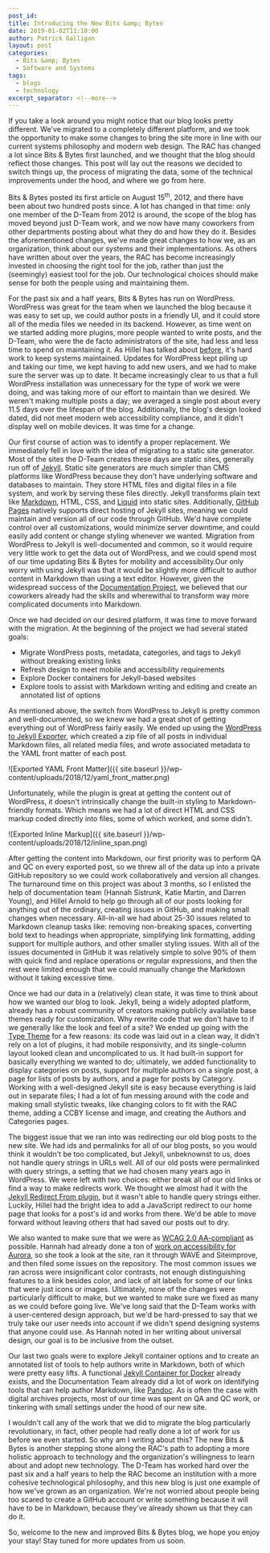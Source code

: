 ```yaml
---
post_id:
title: Introducing the New Bits &amp; Bytes
date: 2019-01-02T11:10:00
author: Patrick Galligan
layout: post
categories:
  - Bits &amp; Bytes
  - Software and Systems
tags:
  - blogs
  - technology
excerpt_separator: <!--more-->
---
```

If you take a look around you might notice that our blog looks pretty different. We've migrated to a completely different platform, and we took the opportunity to make some changes to bring the site more in line with our current systems philosophy and modern web design. The RAC has changed a lot since Bits &amp; Bytes first launched, and we thought that the blog should reflect those changes. This post will lay out the reasons we decided to switch things up, the process of migrating the data, some of the technical improvements under the hood, and where we go from here.<!--more-->

Bits &amp; Bytes posted its first article on August 15<sup>th</sup>, 2012, and there have been about two hundred posts since. A lot has changed in that time: only one member of the D-Team from 2012 is around, the scope of the blog has moved beyond just D-Team work, and we now have many coworkers from other departments posting about what they do and how they do it. Besides the aforementioned changes, we've made great changes to how we, as an organization, think about our systems and their implementations. As others have written about over the years, the RAC has become increasingly invested in choosing the right tool for the job, rather than just the (seemingly) easiest tool for the job. Our technological choices should make sense for both the people using and maintaining them.

For the past six and a half years, Bits &amp; Bytes has run on WordPress. WordPress was great for the team when we launched the blog because it was easy to set up, we could author posts in a friendly UI, and it could store all of the media files we needed in its backend. However, as time went on we started adding more plugins, more people wanted to write posts, and the D-Team, who were the de facto administrators of the site, had less and less time to spend on maintaining it. As Hillel has talked about [before](/maintainers-ii-performance-invisibility-and-professionalism), it's hard work to keep systems maintained. Updates for WordPress kept piling up and taking our time, we kept having to add new users, and we had to make sure the server was up to date. It became increasingly clear to us that a full WordPress installation was unnecessary for the type of work we were doing, and was taking more of our effort to maintain than we desired. We weren't making multiple posts a day; we averaged a single post about every 11.5 days over the lifespan of the blog. Additionally, the blog's design looked dated, did not meet modern web accessibility compliance, and it didn't display well on mobile devices. It was time for a change.

Our first course of action was to identify a proper replacement. We immediately fell in love with the idea of migrating to a static site generator. Most of the sites the D-Team creates these days are static sites, generally run off of [Jekyll](https://jekyllrb.com/). Static site generators are much simpler than CMS platforms like WordPress because they don't have underlying software and databases to maintain. They store HTML files and digital files in a file system, and work by serving these files directly. Jekyll transforms plain text like [Markdown](https://en.wikipedia.org/wiki/Markdown), HTML, CSS, and [Liquid](https://shopify.github.io/liquid/) into static sites. Additionally, [GitHub Pages](https://pages.github.com/) natively supports direct hosting of Jekyll sites, meaning we could maintain and version all of our code through GitHub. We'd have complete control over all customizations, would minimize server downtime, and could easily add content or change styling whenever we wanted. Migration from WordPress to Jekyll is well-documented and common, so it would require very little work to get the data out of WordPress, and we could spend most of our time updating Bits &amp; Bytes for mobility and accessibility.Our only worry with using Jekyll was that it would be slightly more difficult to author content in Markdown than using a text editor. However, given the widespread success of the [Documentation Project](/documentation-site-release-a-tool-for-access-and-transparency-a-push-for-better-documentation-writing), we believed that our coworkers already had the skills and wherewithal to transform way more complicated documents into Markdown.

Once we had decided on our desired platform, it was time to move forward with the migration. At the beginning of the project we had several stated goals:

* Migrate WordPress posts, metadata, categories, and tags to Jekyll without breaking existing links
* Refresh design to meet mobile and accessibility requirements
* Explore Docker containers for Jekyll-based websites
* Explore tools to assist with Markdown writing and editing and create an annotated list of options

As mentioned above, the switch from WordPress to Jekyll is pretty common and well-documented, so we knew we had a great shot of getting everything out of WordPress fairly easily. We ended up using the [WordPress to Jekyll Exporter](https://github.com/benbalter/wordpress-to-jekyll-exporter), which created a zip file of all posts in individual Markdown files, all related media files, and wrote associated metadata to the YAML front matter of each post.

![Exported YAML Front Matter]({{ site.baseurl }}/wp-content/uploads/2018/12/yaml_front_matter.png)

Unfortunately, while the plugin is great at getting the content out of WordPress, it doesn't intrinsically change the built-in styling to Markdown-friendly formats. Which means we had a lot of direct HTML and CSS markup coded directly into files, some of which worked, and some didn't.

![Exported Inline Markup]({{ site.baseurl }}/wp-content/uploads/2018/12/inline_span.png)

After getting the content into Markdown, our first priority was to perform QA and QC on every exported post, so we threw all of the data up into a private GitHub repository so we could work collaboratively and version all changes. The turnaround time on this project was about 3 months, so I enlisted the help of documentation team (Hannah Sistrunk, Katie Martin, and Darren Young), and Hillel Arnold to help go through all of our posts looking for anything out of the ordinary, creating issues in GitHub, and making small changes when necessary. All-in-all we had about 25-30 issues related to Markdown cleanup tasks like: removing non-breaking spaces, converting bold text to headings when appropriate, simplifying link formatting, adding support for multiple authors, and other smaller styling issues. With all of the issues documented in GitHub it was relatively simple to solve 90% of them with quick find and replace operations or regular expressions, and then the rest were limited enough that we could manually change the Markdown without it taking excessive time.

Once we had our data in a (relatively) clean state, it was time to think about how we wanted our blog to look. Jekyll, being a widely adopted platform, already has a robust community of creators making publicly available base themes ready for customization. Why rewrite code that we don't have to if we generally like the look and feel of a site? We ended up going with the [Type Theme](https://github.com/rohanchandra/type-theme) for a few reasons: its code was laid out in a clean way, it didn't rely on a lot of plugins, it had mobile responsivity, and its single-column layout looked clean and uncomplicated to us. It had built-in support for basically everything we wanted to do; ultimately, we added functionality to display categories on posts, support for multiple authors on a single post, a page for lists of posts by authors, and a page for posts by Category. Working with a well-designed Jekyll site is easy because everything is laid out in separate files; I had a lot of fun messing around with the code and making small stylistic tweaks, like changing colors to fit with the RAC theme, adding a CCBY license and image, and creating the Authors and Categories pages.

The biggest issue that we ran into was redirecting our old blog posts to the new site. We had ids and permalinks for all of our blog posts, so you would think it wouldn't be too complicated, but Jekyll, unbeknownst to us, does not handle query strings in URLs well. All of our old posts were permalinked with query strings, a setting that we had chosen many years ago in WordPress. We were left with two choices: either break all of our old links or find a way to make redirects work. We thought we almost had it with the [Jekyll Redirect From plugin](https://github.com/jekyll/jekyll-redirect-from), but it wasn't able to handle query strings either. Luckily, Hillel had the bright idea to add a JavaScript redirect to our home page that looks for a post's id and works from there. We'd be able to move forward without leaving others that had saved our posts out to dry.

We also wanted to make sure that we were as [WCAG 2.0 AA-compliant](https://www.w3.org/WAI/standards-guidelines/wcag/) as possible. Hannah had already done a ton of [work on accessibility for Aurora](/project-electron-update-aurora-and-web-accessibility), so she took a look at the site, ran it through WAVE and Siteimprove, and then filed some issues on the repository. The most common issues we ran across were insignificant color contrasts, not enough distinguishing features to a link besides color, and lack of alt labels for some of our links that were just icons or images. Ultimately, none of the changes were particularly difficult to make, but we wanted to make sure we fixed as many as we could before going live. We've long said that the D-Team works with a user-centered design approach, but we'd be hard-pressed to say that we truly take our user needs into account if we didn't spend designing systems that anyone could use. As Hannah noted in her writing about universal design, our goal is to be inclusive from the outset.

Our last two goals were to explore Jekyll container options and to create an annotated list of tools to help authors write in Markdown, both of which were pretty easy lifts. A functional [Jekyll Container for Docker](https://github.com/envygeeks/jekyll-docker/blob/master/README.md) already exists, and the Documentation Team already did a lot of work on identifying tools that can help author Markdown, like [Pandoc](https://pandoc.org/). As is often the case with digital archives projects, most of our time was spent on QA and QC work, or tinkering with small settings under the hood of our new site.

I wouldn't call any of the work that we did to migrate the blog particularly revolutionary, in fact, other people had really done a lot of work for us before we even started. So why am I writing about this? The new Bits &amp; Bytes is another stepping stone along the RAC's path to adopting a more holistic approach to technology and the organization's willingness to learn about and adopt new technology. The D-Team has worked hard over the past six and a half years to help the RAC become an institution with a more cohesive technological philosophy, and this new blog is just one example of how we've grown as an organization. We're not worried about people being too scared to create a GitHub account or write something because it will have to be in Markdown, because they've already shown us that they can do it.

So, welcome to the new and improved Bits &amp; Bytes blog, we hope you enjoy your stay! Stay tuned for more updates from us soon.
